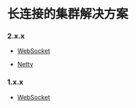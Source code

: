 # 长连接的集群解决方案

### 2.x.x

- [WebSocket](./Concept-WebSocket-LoadBalance-2)

- [Netty](./Concept-Netty-LoadBalance)

### 1.x.x

- [WebSocket](./Concept-WebSocket-LoadBalance)